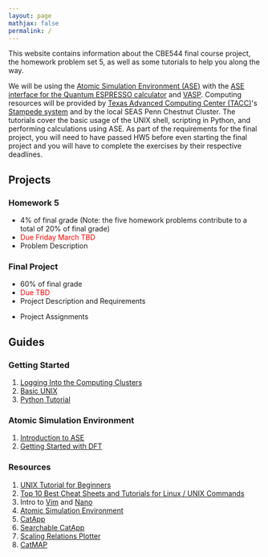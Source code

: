 ```yaml
---
layout: page
mathjax: false 
permalink: /
---
```


This website contains information about the CBE544 final course project, the homework problem set 5, as well as some tutorials to help you along the way.

We will be using the [Atomic Simulation Environment (ASE)](https://wiki.fysik.dtu.dk/ase/) with the [ASE interface for the Quantum ESPRESSO calculator](http://github.com/vossjo/ase-espresso) and [VASP](https://www.vasp.at/). Computing resources will be provided by [Texas Advanced Computing Center (TACC)](https://www.tacc.utexas.edu)'s [Stampede system](https://portal.tacc.utexas.edu/user-guides/stampede) and by the local SEAS Penn Chestnut Cluster. The tutorials cover the basic usage of the UNIX shell, scripting in Python, and performing calculations using ASE. As part of the requirements for the final project, you will need to have passed HW5 before even starting the final project and you will have to complete the exercises by their respective deadlines.

## Projects ##

### Homework 5 ###
* 4% of final grade (Note: the five homework problems contribute to a total of 20% of final grade)
* <font color="red"> Due Friday March TBD </font>
* Problem Description
  
### Final Project ###
* 60% of final grade 
* <font color="red">Due TBD</font>
* Project Description and Requirements
<!---* [Project Description and Requirements]() --->
<!---* [Project Assignments]()--->
* Project Assignments


## Guides ##
### Getting Started ###

1. [Logging Into the Computing Clusters](Clusters/)
2. [Basic UNIX](UNIX/)
3. [Python Tutorial](Python/)


### Atomic Simulation Environment ###

1. [Introduction to ASE](ASE/)
2. [Getting Started with DFT](Getting_Started/)

### Resources ###

1. [UNIX Tutorial for Beginners](http://www.ee.surrey.ac.uk/Teaching/Unix/)
2. [Top 10 Best Cheat Sheets and Tutorials for Linux / UNIX Commands](https://www.cyberciti.biz/tips/linux-unix-commands-cheat-sheets.html)
3. Intro to [Vim](https://www.cs.colostate.edu/helpdocs/vi.html) and [Nano](https://www.nano-editor.org/dist/v2.0/nano.html)
4. [Atomic Simulation Environment](https://wiki.fysik.dtu.dk/ase/)
5. [CatApp](http://slac.stanford.edu/~strabo/catapp/catapp.htm)
6. [Searchable CatApp](http://web.stanford.edu/~ctsai89/cgi-bin/apps/katapp/search)
7. [Scaling Relations Plotter](http://web.stanford.edu/~ctsai89/cgi-bin/apps/katapp/plot)
8. [CatMAP](https://github.com/SUNCAT-Center/catmap)
